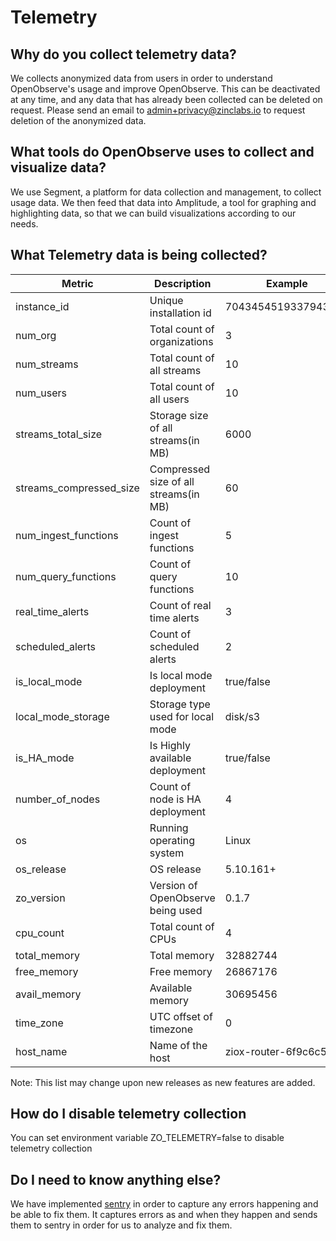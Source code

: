 # Telemetry

## Why do you collect telemetry data?
We collects anonymized data from users in order to understand OpenObserve's usage and improve OpenObserve. This can be deactivated at any time, and any data that has already been collected can be deleted on request. Please send an email to admin+privacy@zinclabs.io to request deletion of the anonymized data. 

## What tools do OpenObserve uses to collect and visualize data?
We use Segment, a platform for data collection and management, to collect usage data. We then feed that data into Amplitude, a tool for graphing and highlighting data, so that we can build visualizations according to our needs.

## What Telemetry data is being collected?

| Metric                    |   Description                         | Example               |
|---------------------------|---------------------------------------|-----------------------|
| instance_id               | Unique installation id                | 7043454519337943041   |
| num_org                   | Total count of organizations          | 3                     |
| num_streams               | Total count of all streams            | 10                    |
| num_users                 | Total count of all users              | 10                    |
| streams_total_size        | Storage size of all streams(in MB)    | 6000                  |
| streams_compressed_size   | Compressed size of all streams(in MB) | 60                    |
| num_ingest_functions      | Count of ingest functions             | 5                     |
| num_query_functions       | Count of query functions              | 10                    |
| real_time_alerts          | Count of real time alerts             | 3                     |      
| scheduled_alerts          | Count of scheduled alerts             | 2                     |
| is_local_mode             | Is local mode deployment              | true/false            |
| local_mode_storage        | Storage type used for local mode      | disk/s3               |
| is_HA_mode                | Is Highly available deployment        | true/false            |
| number_of_nodes           | Count of node is HA deployment        | 4                     |
| os                        | Running operating system              | Linux                 |
| os_release                | OS release                            | 5.10.161+             |
| zo_version                | Version of OpenObserve being used     | 0.1.7                 |
| cpu_count                 | Total count of CPUs                   | 4                     |
| total_memory              | Total memory                          | 32882744              |
| free_memory               | Free memory                           | 26867176              |
| avail_memory              | Available memory                      | 30695456              |
| time_zone                 | UTC offset of timezone                | 0                     |
| host_name                 | Name of the host                      | ziox-router-6f9c6c549f|


Note: This list may change upon new releases as new features are added.

## How do I disable telemetry collection

You can set environment variable ZO_TELEMETRY=false to disable telemetry collection

## Do I need to know anything else?

We have implemented [sentry](https://sentry.io) in order to capture any errors happening and be able to fix them. It captures errors as and when they happen and sends them to sentry in order for us to analyze and fix them.

